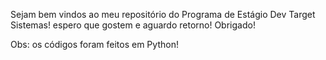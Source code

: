 Sejam bem vindos ao meu repositório do Programa de Estágio Dev Target Sistemas! espero que gostem e aguardo retorno! Obrigado!

Obs: os códigos foram feitos em Python!
